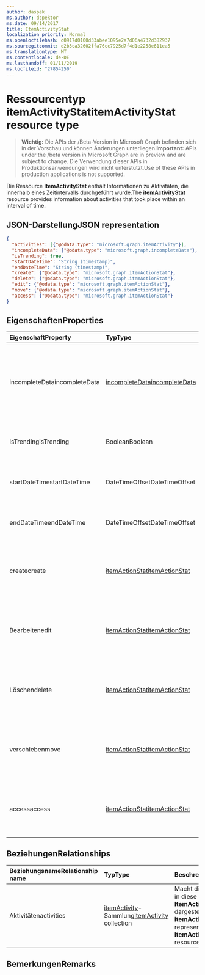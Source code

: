 ```yaml
---
author: daspek
ms.author: dspektor
ms.date: 09/14/2017
title: ItemActivityStat
localization_priority: Normal
ms.openlocfilehash: d0917d0100d33abee1095e2a7d06a4732d382937
ms.sourcegitcommit: d2b3ca32602ffa76cc7925d7f4d1e2258e611ea5
ms.translationtype: MT
ms.contentlocale: de-DE
ms.lasthandoff: 01/11/2019
ms.locfileid: "27854250"
---
```

# <a name="itemactivitystat-resource-type"></a><span data-ttu-id="41383-102">Ressourcentyp itemActivityStat</span><span class="sxs-lookup"><span data-stu-id="41383-102">itemActivityStat resource type</span></span>

> <span data-ttu-id="41383-103">**Wichtig:** Die APIs der /Beta-Version in Microsoft Graph befinden sich in der Vorschau und können Änderungen unterliegen.</span><span class="sxs-lookup"><span data-stu-id="41383-103">**Important:** APIs under the /beta version in Microsoft Graph are in preview and are subject to change.</span></span> <span data-ttu-id="41383-104">Die Verwendung dieser APIs in Produktionsanwendungen wird nicht unterstützt.</span><span class="sxs-lookup"><span data-stu-id="41383-104">Use of these APIs in production applications is not supported.</span></span>

<span data-ttu-id="41383-105">Die Ressource **ItemActivityStat** enthält Informationen zu Aktivitäten, die innerhalb eines Zeitintervalls durchgeführt wurde.</span><span class="sxs-lookup"><span data-stu-id="41383-105">The **itemActivityStat** resource provides information about activities that took place within an interval of time.</span></span>

## <a name="json-representation"></a><span data-ttu-id="41383-106">JSON-Darstellung</span><span class="sxs-lookup"><span data-stu-id="41383-106">JSON representation</span></span>

<!-- {
  "blockType": "resource",
  "optionalProperties": [ ],
  "baseType": "microsoft.graph.entity",
  "@type": "microsoft.graph.itemActivityStat",
}-->

```json
{
  "activities": [{"@odata.type": "microsoft.graph.itemActivity"}],
  "incompleteData": {"@odata.type": "microsoft.graph.incompleteData"},
  "isTrending": true,
  "startDateTime": "String (timestamp)",
  "endDateTime": "String (timestamp)",
  "create": {"@odata.type": "microsoft.graph.itemActionStat"},
  "delete": {"@odata.type": "microsoft.graph.itemActionStat"},
  "edit": {"@odata.type": "microsoft.graph.itemActionStat"},
  "move": {"@odata.type": "microsoft.graph.itemActionStat"},
  "access": {"@odata.type": "microsoft.graph.itemActionStat"}
}
```

## <a name="properties"></a><span data-ttu-id="41383-107">Eigenschaften</span><span class="sxs-lookup"><span data-stu-id="41383-107">Properties</span></span>

| <span data-ttu-id="41383-108">Eigenschaft</span><span class="sxs-lookup"><span data-stu-id="41383-108">Property</span></span>         | <span data-ttu-id="41383-109">Typ</span><span class="sxs-lookup"><span data-stu-id="41383-109">Type</span></span>                    | <span data-ttu-id="41383-110">Beschreibung</span><span class="sxs-lookup"><span data-stu-id="41383-110">Description</span></span>
|:-----------------|:------------------------|:----------------------------------------
| <span data-ttu-id="41383-111">incompleteData</span><span class="sxs-lookup"><span data-stu-id="41383-111">incompleteData</span></span>   | <span data-ttu-id="41383-112">[incompleteData][]</span><span class="sxs-lookup"><span data-stu-id="41383-112">[incompleteData][]</span></span>      | <span data-ttu-id="41383-113">Gibt an, dass die Statistiken in diesem Zeitraum auf unvollständiger Daten basieren.</span><span class="sxs-lookup"><span data-stu-id="41383-113">Indicates that the statistics in this interval are based on incomplete data.</span></span> <span data-ttu-id="41383-114">Schreibgeschützt.</span><span class="sxs-lookup"><span data-stu-id="41383-114">Read-only.</span></span>
| <span data-ttu-id="41383-115">isTrending</span><span class="sxs-lookup"><span data-stu-id="41383-115">isTrending</span></span>       | <span data-ttu-id="41383-116">Boolean</span><span class="sxs-lookup"><span data-stu-id="41383-116">Boolean</span></span>                 | <span data-ttu-id="41383-117">Gibt an, ob das Element "Trend."</span><span class="sxs-lookup"><span data-stu-id="41383-117">Indicates whether the item is "trending."</span></span> <span data-ttu-id="41383-118">Schreibgeschützt.</span><span class="sxs-lookup"><span data-stu-id="41383-118">Read-only.</span></span>
| <span data-ttu-id="41383-119">startDateTime</span><span class="sxs-lookup"><span data-stu-id="41383-119">startDateTime</span></span>    | <span data-ttu-id="41383-120">DateTimeOffset</span><span class="sxs-lookup"><span data-stu-id="41383-120">DateTimeOffset</span></span>          | <span data-ttu-id="41383-121">Wenn das Intervall gestartet wird.</span><span class="sxs-lookup"><span data-stu-id="41383-121">When the interval starts.</span></span> <span data-ttu-id="41383-122">Schreibgeschützt.</span><span class="sxs-lookup"><span data-stu-id="41383-122">Read-only.</span></span>
| <span data-ttu-id="41383-123">endDateTime</span><span class="sxs-lookup"><span data-stu-id="41383-123">endDateTime</span></span>      | <span data-ttu-id="41383-124">DateTimeOffset</span><span class="sxs-lookup"><span data-stu-id="41383-124">DateTimeOffset</span></span>          | <span data-ttu-id="41383-125">Wenn das Intervall endet.</span><span class="sxs-lookup"><span data-stu-id="41383-125">When the interval ends.</span></span> <span data-ttu-id="41383-126">Schreibgeschützt.</span><span class="sxs-lookup"><span data-stu-id="41383-126">Read-only.</span></span>
| <span data-ttu-id="41383-127">create</span><span class="sxs-lookup"><span data-stu-id="41383-127">create</span></span>           | <span data-ttu-id="41383-128">[itemActionStat][]</span><span class="sxs-lookup"><span data-stu-id="41383-128">[itemActionStat][]</span></span>      | <span data-ttu-id="41383-129">Statistiken zum **Erstellen von** Aktionen in diesem Zeitraum.</span><span class="sxs-lookup"><span data-stu-id="41383-129">Statistics about the **create** actions in this interval.</span></span> <span data-ttu-id="41383-130">Schreibgeschützt.</span><span class="sxs-lookup"><span data-stu-id="41383-130">Read-only.</span></span>
| <span data-ttu-id="41383-131">Bearbeiten</span><span class="sxs-lookup"><span data-stu-id="41383-131">edit</span></span>             | <span data-ttu-id="41383-132">[itemActionStat][]</span><span class="sxs-lookup"><span data-stu-id="41383-132">[itemActionStat][]</span></span>      | <span data-ttu-id="41383-133">Statistiken zum **Bearbeiten von** Aktionen in diesem Zeitraum.</span><span class="sxs-lookup"><span data-stu-id="41383-133">Statistics about the **edit** actions in this interval.</span></span> <span data-ttu-id="41383-134">Schreibgeschützt.</span><span class="sxs-lookup"><span data-stu-id="41383-134">Read-only.</span></span>
| <span data-ttu-id="41383-135">Löschen</span><span class="sxs-lookup"><span data-stu-id="41383-135">delete</span></span>           | <span data-ttu-id="41383-136">[itemActionStat][]</span><span class="sxs-lookup"><span data-stu-id="41383-136">[itemActionStat][]</span></span>      | <span data-ttu-id="41383-137">Statistiken zu **Löschaktionen in diesem Zeitraum** .</span><span class="sxs-lookup"><span data-stu-id="41383-137">Statistics about the **delete** actions in this interval.</span></span> <span data-ttu-id="41383-138">Schreibgeschützt.</span><span class="sxs-lookup"><span data-stu-id="41383-138">Read-only.</span></span>
| <span data-ttu-id="41383-139">verschieben</span><span class="sxs-lookup"><span data-stu-id="41383-139">move</span></span>             | <span data-ttu-id="41383-140">[itemActionStat][]</span><span class="sxs-lookup"><span data-stu-id="41383-140">[itemActionStat][]</span></span>      | <span data-ttu-id="41383-141">Statistiken zu **Verschieben** Aktionen in diesem Zeitraum.</span><span class="sxs-lookup"><span data-stu-id="41383-141">Statistics about the **move** actions in this interval.</span></span> <span data-ttu-id="41383-142">Schreibgeschützt.</span><span class="sxs-lookup"><span data-stu-id="41383-142">Read-only.</span></span>
| <span data-ttu-id="41383-143">access</span><span class="sxs-lookup"><span data-stu-id="41383-143">access</span></span>           | <span data-ttu-id="41383-144">[itemActionStat][]</span><span class="sxs-lookup"><span data-stu-id="41383-144">[itemActionStat][]</span></span>      | <span data-ttu-id="41383-145">Statistiken zu **Access** -Aktionen in diesem Zeitraum.</span><span class="sxs-lookup"><span data-stu-id="41383-145">Statistics about the **access** actions in this interval.</span></span> <span data-ttu-id="41383-146">Schreibgeschützt.</span><span class="sxs-lookup"><span data-stu-id="41383-146">Read-only.</span></span>

[itemActionStat]: itemactionstat.md
[incompleteData]: incompletedata.md

## <a name="relationships"></a><span data-ttu-id="41383-149">Beziehungen</span><span class="sxs-lookup"><span data-stu-id="41383-149">Relationships</span></span>

| <span data-ttu-id="41383-150">Beziehungsname</span><span class="sxs-lookup"><span data-stu-id="41383-150">Relationship name</span></span> | <span data-ttu-id="41383-151">Typ</span><span class="sxs-lookup"><span data-stu-id="41383-151">Type</span></span>                        | <span data-ttu-id="41383-152">Beschreibung</span><span class="sxs-lookup"><span data-stu-id="41383-152">Description</span></span>
|:------------------|:----------------------------|:---------------------------
| <span data-ttu-id="41383-153">Aktivitäten</span><span class="sxs-lookup"><span data-stu-id="41383-153">activities</span></span>        | <span data-ttu-id="41383-154">[itemActivity][]-Sammlung</span><span class="sxs-lookup"><span data-stu-id="41383-154">[itemActivity][] collection</span></span> | <span data-ttu-id="41383-155">Macht die **ItemActivities** in diese Ressource **ItemActivityStat** dargestellt.</span><span class="sxs-lookup"><span data-stu-id="41383-155">Exposes the **itemActivities** represented in this **itemActivityStat** resource.</span></span>

[itemActivity]: itemactivity.md

## <a name="remarks"></a><span data-ttu-id="41383-157">Bemerkungen</span><span class="sxs-lookup"><span data-stu-id="41383-157">Remarks</span></span>

<!-- {
  "type": "#page.annotation",
  "description": "The ItemActivityStat object provides information about activities that took place on an item.",
  "keywords": "activities,activity,action,analytics",
  "section": "documentation",
  "tocPath": "Resources/ItemActivityStat"
} -->
